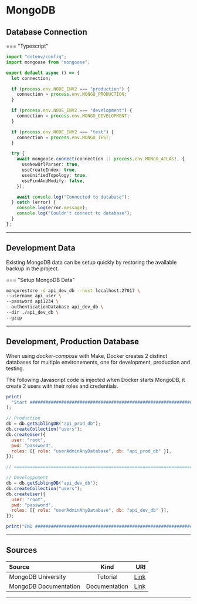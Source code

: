 # MongoDB

## Database Connection

=== "Typescript"

```typescript
import "dotenv/config";
import mongoose from "mongoose";

export default async () => {
  let connection;

  if (process.env.NODE_ENV2 === "production") {
    connection = process.env.MONGO_PRODUCTION;
  }

  if (process.env.NODE_ENV2 === "development") {
    connection = process.env.MONGO_DEVELOPMENT;
  }

  if (process.env.NODE_ENV2 === "test") {
    connection = process.env.MONGO_TEST;
  }

  try {
    await mongoose.connect(connection || process.env.MONGO_ATLAS!, {
      useNewUrlParser: true,
      useCreateIndex: true,
      useUnifiedTopology: true,
      useFindAndModify: false,
    });

    await console.log("Connected to database");
  } catch (error) {
    console.log(error.message);
    console.log("Couldn't connect to database");
  }
};
```

<hr/>

## Development Data

Existing MongoDB data can be setup quickly by restoring the available backup in the project.

=== "Setup MongoDB Data"

```sh
mongorestore -d api_dev_db --host localhost:27017 \
--username api_user \
--password api1234 \
--authenticationDatabase api_dev_db \
--dir ./api_dev_db \
--gzip

```

<hr/>

## Development, Production Database

When using <i>docker-compose</i> with </i>Make</i>, Docker creates 2 distinct databases for multiple environements, one for development, production and testing.

The following Javascript code is injected when Docker starts MongoDB, it create 2 users with their roles and credentials.

```javascript
print(
  "Start #################################################################"
);

// Production
db = db.getSiblingDB("api_prod_db");
db.createCollection("users");
db.createUser({
  user: "root",
  pwd: "password",
  roles: [{ role: "userAdminAnyDatabase", db: "api_prod_db" }],
});

// ========================================================================================================

// Developpement
db = db.getSiblingDB("api_dev_db");
db.createCollection("users");
db.createUser({
  user: "root",
  pwd: "password",
  roles: [{ role: "userAdminAnyDatabase", db: "api_dev_db" }],
});

print("END #################################################################");
```

<hr/>

## Sources

| Source                |     Kind      |                                     URI |
| :-------------------- | :-----------: | --------------------------------------: |
| MongoDB University    |   Tutorial    | [Link](https://university.mongodb.com/) |
| MongoDB Documentation | Documentation |       [Link](https://docs.mongodb.com/) |

<hr/>
